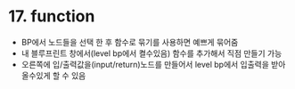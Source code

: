 # 17. function
- BP에서 노드들을 선택 한 후 함수로 묶기를 사용하면 예쁘게 묶어줌
- 내 블루프린트 창에서(level bp에서 켤수있음) 함수를 추가해서 직점 만들기 가능
- 오른쪽에 입/출력값을(input/return)노드를 만들어서 level bp에서 입출력을 받아올수있게 할 수 있음